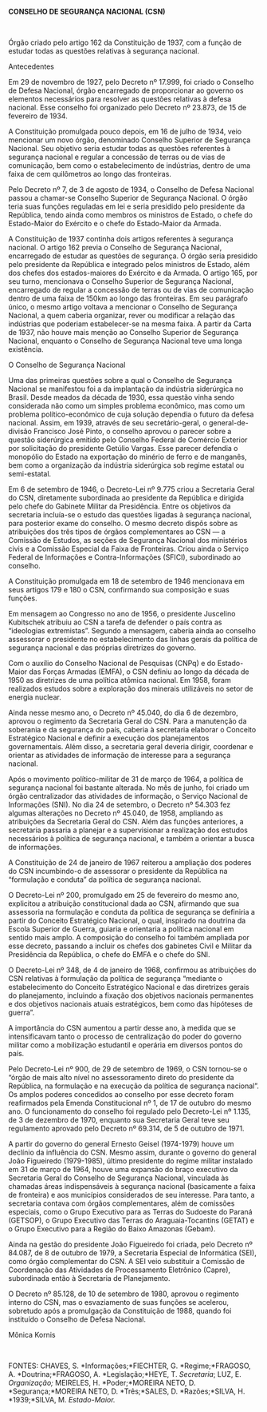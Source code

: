 **CONSELHO DE SEGURANÇA NACIONAL (CSN)**

 

Órgão criado pelo artigo 162 da Constituição de 1937, com a função de
estudar todas as questões relativas à segurança nacional.

Antecedentes

Em 29 de novembro de 1927, pelo Decreto nº 17.999, foi criado o Conselho
de Defesa Nacional, órgão encarregado de proporcionar ao governo os
elementos necessários para resolver as questões relativas à defesa
nacional. Esse conselho foi organizado pelo Decreto nº 23.873, de 15 de
fevereiro de 1934.

A Constituição promulgada pouco depois, em 16 de julho de 1934, veio
mencionar um novo órgão, denominado Conselho Superior de Segurança
Nacional. Seu objetivo seria estudar todas as questões referentes à
segurança nacional e regular a concessão de terras ou de vias de
comunicação, bem como o estabelecimento de indústrias, dentro de uma
faixa de cem quilômetros ao longo das fronteiras.

Pelo Decreto nº 7, de 3 de agosto de 1934, o Conselho de Defesa Nacional
passou a chamar-se Conselho Superior de Segurança Nacional. O órgão
teria suas funções reguladas em lei e seria presidido pelo presidente da
República, tendo ainda como membros os ministros de Estado, o chefe do
Estado-Maior do Exército e o chefe do Estado-Maior da Armada.

A Constituição de 1937 continha dois artigos referentes à segurança
nacional. O artigo 162 previa o Conselho de Segurança Nacional,
encarregado de estudar as questões de segurança. O órgão seria presidido
pelo presidente da República e integrado pelos ministros de Estado, além
dos chefes dos estados-maiores do Exército e da Armada. O artigo 165,
por seu turno, mencionava o Conselho Superior de Segurança Nacional,
encarregado de regular a concessão de terras ou de vias de comunicação
dentro de uma faixa de 150km ao longo das fronteiras. Em seu parágrafo
único, o mesmo artigo voltava a mencionar o Conselho de Segurança
Nacional, a quem caberia organizar, rever ou modificar a relação das
indústrias que poderiam estabelecer-se na mesma faixa. A partir da Carta
de 1937, não houve mais menção ao Conselho Superior de Segurança
Nacional, enquanto o Conselho de Segurança Nacional teve uma longa
existência.

O Conselho de Segurança Nacional

Uma das primeiras questões sobre a qual o Conselho de Segurança Nacional
se manifestou foi a da implantação da indústria siderúrgica no Brasil.
Desde meados da década de 1930, essa questão vinha sendo considerada não
como um simples problema econômico, mas como um problema
político-econômico de cuja solução dependia o futuro da defesa nacional.
Assim, em 1939, através de seu secretário-geral, o general-de-divisão
Francisco José Pinto, o conselho aprovou o parecer sobre a questão
siderúrgica emitido pelo Conselho Federal de Comércio Exterior por
solicitação do presidente Getúlio Vargas. Esse parecer defendia o
monopólio do Estado na exportação do minério de ferro e de manganês, bem
como a organização da indústria siderúrgica sob regime estatal ou
semi-estatal.

Em 6 de setembro de 1946, o Decreto-Lei nº 9.775 criou a Secretaria
Geral do CSN, diretamente subordinada ao presidente da República e
dirigida pelo chefe do Gabinete Militar da Presidência. Entre os
objetivos da secretaria incluía-se o estudo das questões ligadas à
segurança nacional, para posterior exame do conselho. O mesmo decreto
dispôs sobre as atribuições dos três tipos de órgãos complementares ao
CSN — a Comissão de Estudos, as seções de Segurança Nacional dos
ministérios civis e a Comissão Especial da Faixa de Fronteiras. Criou
ainda o Serviço Federal de Informações e Contra-Informações (SFICI),
subordinado ao conselho.

A Constituição promulgada em 18 de setembro de 1946 mencionava em seus
artigos 179 e 180 o CSN, confirmando sua composição e suas funções.

Em mensagem ao Congresso no ano de 1956, o presidente Juscelino
Kubitschek atribuiu ao CSN a tarefa de defender o país contra as
“ideologias extremistas”. Segundo a mensagem, caberia ainda ao conselho
assessorar o presidente no estabelecimento das linhas gerais da política
de segurança nacional e das próprias diretrizes do governo.

Com o auxílio do Conselho Nacional de Pesquisas (CNPq) e do Estado-Maior
das Forças Armadas (EMFA), o CSN definiu ao longo da década de 1950 as
diretrizes de uma política atômica nacional. Em 1958, foram realizados
estudos sobre a exploração dos minerais utilizáveis no setor de energia
nuclear.

Ainda nesse mesmo ano, o Decreto nº 45.040, do dia 6 de dezembro,
aprovou o regimento da Secretaria Geral do CSN. Para a manutenção da
soberania e da segurança do país, caberia à secretaria elaborar o
Conceito Estratégico Nacional e definir a execução dos planejamentos
governamentais. Além disso, a secretaria geral deveria dirigir,
coordenar e orientar as atividades de informação de interesse para a
segurança nacional.

Após o movimento político-militar de 31 de março de 1964, a política de
segurança nacional foi bastante alterada. No mês de junho, foi criado um
órgão centralizador das atividades de informação, o Serviço Nacional de
Informações (SNI). No dia 24 de setembro, o Decreto nº 54.303 fez
algumas alterações no Decreto nº 45.040, de 1958, ampliando as
atribuições da Secretaria Geral do CSN. Além das funções anteriores, a
secretaria passaria a planejar e a supervisionar a realização dos
estudos necessários à política de segurança nacional, e também a
orientar a busca de informações.

A Constituição de 24 de janeiro de 1967 reiterou a ampliação dos poderes
do CSN incumbindo-o de assessorar o presidente da República na
“formulação e conduta” da política de segurança nacional.

O Decreto-Lei nº 200, promulgado em 25 de fevereiro do mesmo ano,
explicitou a atribuição constitucional dada ao CSN, afirmando que sua
assessoria na formulação e conduta da política de segurança se definiria
a partir do Conceito Estratégico Nacional, o qual, inspirado na doutrina
da Escola Superior de Guerra, guiaria e orientaria a política nacional
em sentido mais amplo. A composição do conselho foi também ampliada por
esse decreto, passando a incluir os chefes dos gabinetes Civil e Militar
da Presidência da República, o chefe do EMFA e o chefe do SNI.

O Decreto-Lei nº 348, de 4 de janeiro de 1968, confirmou as atribuições
do CSN relativas à formulação da política de segurança “mediante o
estabelecimento do Conceito Estratégico Nacional e das diretrizes gerais
do planejamento, incluindo a fixação dos objetivos nacionais permanentes
e dos objetivos nacionais atuais estratégicos, bem como das hipóteses de
guerra”.

A importância do CSN aumentou a partir desse ano, à medida que se
intensificavam tanto o processo de centralização do poder do governo
militar como a mobilização estudantil e operária em diversos pontos do
país.

Pelo Decreto-Lei nº 900, de 29 de setembro de 1969, o CSN tornou-se o
“órgão de mais alto nível no assessoramento direto do presidente da
República, na formulação e na execução da política de segurança
nacional”. Os amplos poderes concedidos ao conselho por esse decreto
foram reafirmados pela Emenda Constitucional nº 1, de 17 de outubro do
mesmo ano. O funcionamento do conselho foi regulado pelo Decreto-Lei nº
1.135, de 3 de dezembro de 1970, enquanto sua Secretaria Geral teve seu
regulamento aprovado pelo Decreto nº 69.314, de 5 de outubro de 1971.

A partir do governo do general Ernesto Geisel (1974-1979) houve um
declínio da influência do CSN. Mesmo assim, durante o governo do general
João Figueiredo (1979-1985), último presidente do regime militar
instalado em 31 de março de 1964, houve uma expansão do braço executivo
da Secretaria Geral do Conselho de Segurança Nacional, vinculada às
chamadas áreas indispensáveis à segurança nacional (basicamente a faixa
de fronteira) e aos municípios considerados de seu interesse. Para
tanto, a secretaria contava com órgãos complementares, além de comissões
especiais, como o Grupo Executivo para as Terras do Sudoeste do Paraná
(GETSOP), o Grupo Executivo das Terras do Araguaia-Tocantins (GETAT) e o
Grupo Executivo para a Região do Baixo Amazonas (Gebam).

Ainda na gestão do presidente João Figueiredo foi criada, pelo Decreto
nº 84.087, de 8 de outubro de 1979, a Secretaria Especial de Informática
(SEI), como órgão complementar do CSN. A SEI veio substituir a Comissão
de Coordenação das Atividades de Processamento Eletrônico (Capre),
subordinada então à Secretaria de Planejamento.

O Decreto nº 85.128, de 10 de setembro de 1980, aprovou o regimento
interno do CSN, mas o esvaziamento de suas funções se acelerou,
sobretudo após a promulgação da Constituição de 1988, quando foi
instituído o Conselho de Defesa Nacional.

Mônica Kornis

 

FONTES: CHAVES, S. *Informações;*FIECHTER, G. *Regime;*FRAGOSO, A.
*Doutrina;*FRAGOSO, A. *Legislação;*HEYE, T. *Secretaria*; LUZ, E.
*Organização;* MEIRELES, H. *Poder;*MOREIRA NETO, D. *Segurança;*MOREIRA
NETO, D. *Três;*SALES, D. *Razões;*SILVA, H. *1939;*SILVA, M.
*Estado-Maior.*

 

